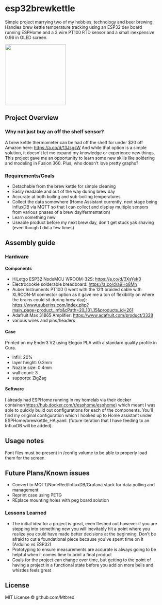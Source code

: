 # esp32brewkettle
Simple project marrying two of my hobbies, technology and beer brewing. Handles brew kettle temperature tracking using an ESP32 dev board running ESPHome and a 3 wire PT100 RTD sensor and a small inexpensive 0.96 in OLED screen. 

<img src="//assets/photos/brewkettle5.jpg" width="200" height="200" />

## Project Overview

### Why not just buy an off the shelf sensor?
A  brew kettle thermometer can be had off the shelf for under $20 off Amazon here: https://a.co/d/13JsgsW 
And while that option is a simple solution, it doesn't let me expand my knowledge or experience new things.
This project gave me an opportunity to learn some new skills like soldering and modeling in Fusion 360.
Plus, who doesn't love pretty graphs?
 
### Requirements/Goals
- Detachable from the brew kettle for simple cleaning
- Easily readable and out of the way during brew day
- Accurate at both boiling and sub-boiling temperatures
- Collect the data somewhere (Home Assistant currently, next stage being InfluxDB via MQTT so that I can collect and display multiple sensors from various phases of a brew day/fermentation)
- Learn something new
- Useable product before my next brew day, don't get stuck yak shaving (even though I did a few times)

## Assembly guide
### Hardware
#### Components
- HiLetgo ESP32 NodeMCU WROOM-32S: https://a.co/d/3XsYek3
- Electrocookie solderable breadboard: https://a.co/d/a9Ho8Mn
- Auber Instruments PT100 (I went with the 12ft braided cable with XLRCON-M connector option as it gave me a ton of flexibility on where the brains could sit during brew day): https://www.auberins.com/index.php?main_page=product_info&cPath=20_131_15&products_id=261
- Adafruit Max 31865 Amplifier: https://www.adafruit.com/product/3328
- various wires and pins/headers

#### Case
Printed on my Ender3 V2 using Elegoo PLA with a standard quality profile in Cura. 
- Infill: 20% 
- layer height: 0.2mm
- Nozzle size: 0.4mm
- wall count: 3
- supports: ZigZag

#### Software
I already had ESPHome running in my homelab via their docker container(https://hub.docker.com/r/esphome/esphome) which meant I was able to quickly build out configurations for each of the components. You'll find my original configuration which I hooked up to Home assistant under ESPHome/brewkettle_HA.yaml. (future iteration that I have feeding to an InfluxDB will be added). 

## Usage notes
Font files must be present in /config volume to be able to properly load them for the screen.

## Future Plans/Known issues
- Convert to MQTT/NodeRed/InfluxDB/Grafana stack for data polling and management
- Reprint case using PETG
- REplace mounting holes with peg board solution

### Lessons Learned
- The initial idea for a project is great, even fleshed out however if you are stepping into something new you will inevitably hit a point where you realize you could have made better decisions at the beginning. Don't be afraid to cut a foundational piece because you've spent time on it (Arduino vs ESP32)
- Prototyping to ensure measurements are accurate is always going to be helpful when it comes time to print a final product
- Goals for the project can change over time, but getting to the point of having a project in a functional state before you add on more bells and whistles feels great

## License

MIT License © github.com/Mtbred